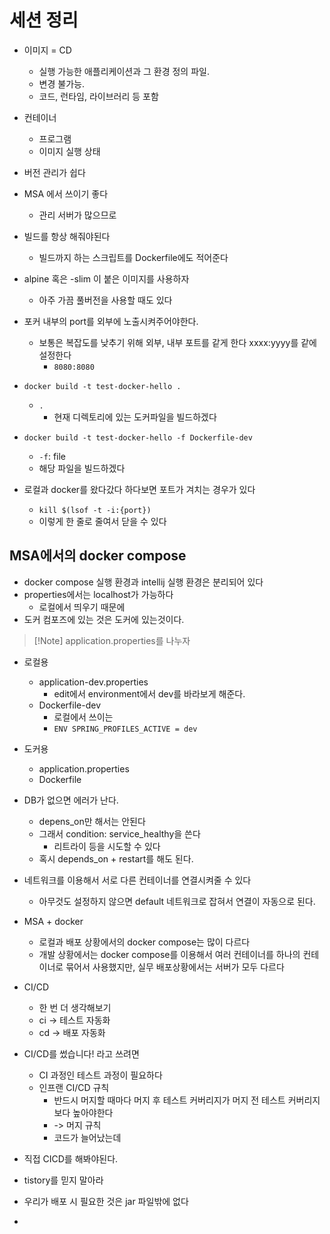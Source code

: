 # 세션 정리
- 이미지 = CD
	- 실행 가능한 애플리케이션과 그 환경 정의 파일.
	- 변경 불가능.
	- 코드, 런타임, 라이브러리 등 포함
- 컨테이너
	- 프로그램
	- 이미지 실행 상태
- 버전 관리가 쉽다
- MSA 에서 쓰이기 좋다
	- 관리 서버가 많으므로

- 빌드를 항상 해줘야된다
	- 빌드까지 하는 스크립트를 Dockerfile에도 적어준다
- alpine 혹은 -slim 이 붙은 이미지를 사용하자
	- 아주 가끔 풀버전을 사용할 때도 있다
- 포커 내부의 port를 외부에 노출시켜주어야한다.
	- 보통은 복잡도를 낮추기 위해 외부, 내부 포트를 같게 한다 xxxx:yyyy를 같에 설정한다
		- `8080:8080`
- `docker build -t test-docker-hello .`
	- `.` 
		- 현재 디렉토리에 있는 도커파일을 빌드하겠다
- `docker build -t test-docker-hello -f Dockerfile-dev`
	- `-f`: file
	- 해당 파일을 빌드하겠다
- 로컬과 docker를 왔다갔다 하다보면 포트가 겨치는 경우가 있다
	- `kill $(lsof -t -i:{port})`
	- 이렇게 한 줄로 줄여서 닫을 수 있다


## MSA에서의 docker compose
- docker compose 실행 환경과 intellij 실행 환경은 분리되어 있다
- properties에서는 localhost가 가능하다
	- 로컬에서 띄우기 때문에
- 도커 컴포즈에 있는 것은 도커에 있는것이다.

>[!Note] application.properties를 나누자
- 로컬용
	- application-dev.properties
		- edit에서 environment에서 dev를 바라보게 해준다.
	- Dockerfile-dev
		- 로컬에서 쓰이는
		- `ENV SPRING_PROFILES_ACTIVE = dev`
- 도커용
	- application.properties
	- Dockerfile

- DB가 없으면 에러가 난다.
	- depens_on만 해서는 안된다
	- 그래서 condition: service_healthy을 쓴다
		- 리트라이 등을 시도할 수 있다
	- 혹시 depends_on + restart를 해도 된다.

- 네트워크를 이용해서 서로 다른 컨테이너를 연결시켜줄 수 있다
	- 아무것도 설정하지 않으면 default 네트워크로 잡혀서 연결이 자동으로 된다.

- MSA + docker
	- 로컬과 배포 상황에서의 docker compose는 많이 다르다
	- 개발 상황에서는 docker compose를 이용해서 여러 컨테이너를 하나의 컨테이너로 묶어서 사용했지만, 실무 배포상황에서는 서버가 모두 다르다

- CI/CD
	- 한 번 더 생각해보기
	- ci -> 테스트 자동화
	- cd -> 배포 자동화
- CI/CD를 썼습니다! 라고 쓰려면
	- CI 과정인 테스트 과정이 필요하다
	- 인프랜 CI/CD 규칙
		- 반드시 머지할 때마다 머지 후 테스트 커버리지가 머지 전 테스트 커버리지보다 높아야한다
		- -> 머지 규칙
		- 코드가 늘어났는데 
- 직접 CICD를 해봐야된다.

- tistory를 믿지 말아라
- 우리가 배포 시 필요한 것은 jar 파일밖에 없다
- 